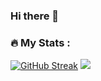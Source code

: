 ### Hi there 👋

<!--
**mayawijaya01/mayawijaya01** is a ✨ _special_ ✨ repository because its `README.md` (this file) appears on your GitHub profile.

Here are some ideas to get you started:

- 🔭 I’m currently working on ...
- 🌱 I’m currently learning ...
- 👯 I’m looking to collaborate on ...
- 🤔 I’m looking for help with ...
- 💬 Ask me about ...
- 📫 How to reach me: ...
- 😄 Pronouns: ...
- ⚡ Fun fact: ...
-->

### :fire: My Stats :

[![GitHub Streak](https://streak-stats.demolab.com/?user=mayawijaya01&theme=dark)](https://git.io/streak-stats)
<img src="https://github-readme-stats.vercel.app/api?username=mayawijaya01&&show_icons=true&title_color=ffffff&icon_color=bb2acf&text_color=daf7dc&bg_color=151515">
